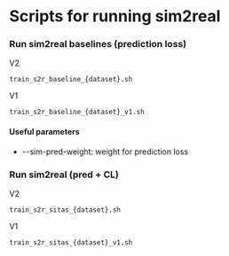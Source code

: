 # Scripts for running sim2real

### Run sim2real baselines (prediction loss) 
V2
```
train_s2r_baseline_{dataset}.sh
```
V1
```
train_s2r_baseline_{dataset}_v1.sh
```
#### Useful parameters
- --sim-pred-weight: weight for prediction loss

### Run sim2real (pred + CL)
V2 
```
train_s2r_sitas_{dataset}.sh
```
V1
```
train_s2r_sitas_{dataset}_v1.sh
```



